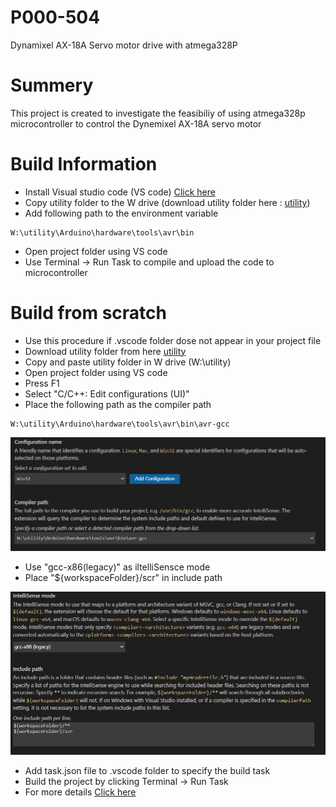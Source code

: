 # P000-504
Dynamixel AX-18A Servo motor drive with atmega328P

# Summery
This project is created to investigate the feasibiliy of using atmega328p microcontroller to control the Dynemixel AX-18A servo motor

# Build Information

* Install Visual studio code (VS code) [Click here](https://code.visualstudio.com/download)
* Copy utility folder to the W drive (download utility folder here : [utility](https://code.visualstudio.com/download)) 
* Add following path to the environment variable
```
W:\utility\Arduino\hardware\tools\avr\bin
```
* Open project folder using VS code 
* Use Terminal -> Run Task to compile and upload the code to microcontroller

# Build from scratch

* Use this procedure if .vscode folder dose not appear in your project file
* Download utility folder from here [utility](https://code.visualstudio.com/download)
* Copy and paste utility folder in W drive (W:\utility)
* Open project folder using VS code
* Press F1
* Select "C/C++: Edit configurations (UI)"
* Place the following path as the compiler path
```
W:\utility\Arduino\hardware\tools\avr\bin\avr-gcc
```

![Diagram](assets/c_cpp_config_cpath.png)

* Use "gcc-x86(legacy)" as iltelliSensce mode
* Place "${workspaceFolder}/scr" in include path

![Diagram](assets/c_cpp_config_sdir.png)

* Add task.json file to .vscode folder to specify the build task
* Build the project by clicking Terminal -> Run Task
* For more details [Click here](https://www.instructables.com/Programming-AVR-Chips-Using-Visual-Studio-Code/)
